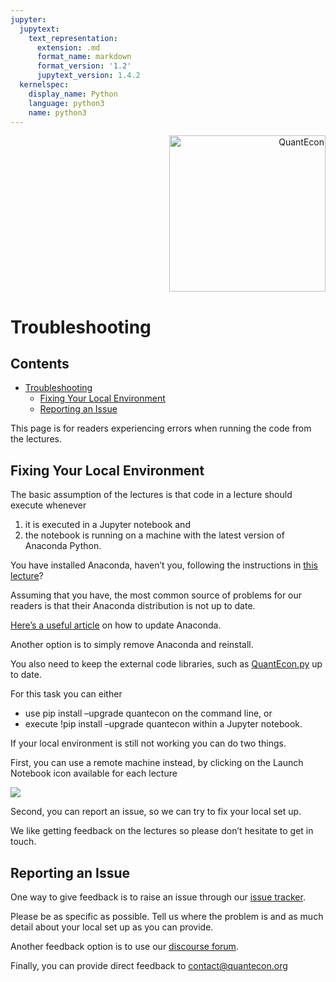 ```yaml
---
jupyter:
  jupytext:
    text_representation:
      extension: .md
      format_name: markdown
      format_version: '1.2'
      jupytext_version: 1.4.2
  kernelspec:
    display_name: Python
    language: python3
    name: python3
---
```



<a id='troubleshooting'></a>
<div id="qe-notebook-header" align="right" style="text-align:right;">
        <a href="https://quantecon.org/" title="quantecon.org">
                <img style="width:250px;display:inline;" width="250px" src="https://assets.quantecon.org/img/qe-menubar-logo.svg" alt="QuantEcon">
        </a>
</div>


# Troubleshooting


## Contents

- [Troubleshooting](#Troubleshooting)  
  - [Fixing Your Local Environment](#Fixing-Your-Local-Environment)  
  - [Reporting an Issue](#Reporting-an-Issue)  


This page is for readers experiencing errors when running the code from the lectures.

<!-- #region -->
## Fixing Your Local Environment

The basic assumption of the lectures is that code in a lecture should execute whenever

1. it is executed in a Jupyter notebook and  
1. the notebook is running on a machine with the latest version of Anaconda Python.  


You have installed Anaconda, haven’t you, following the instructions in [this lecture](https://python-programming.quantecon.org/getting_started.html)?

Assuming that you have, the most common source of problems for our readers is that their Anaconda distribution is not up to date.

[Here’s a useful article](https://www.anaconda.com/keeping-anaconda-date/)
on how to update Anaconda.

Another option is to simply remove Anaconda and reinstall.

You also need to keep the external code libraries, such as [QuantEcon.py](https://quantecon.org/quantecon-py) up to date.

For this task you can either

- use pip install –upgrade quantecon on the command line, or  
- execute !pip install –upgrade quantecon within a Jupyter notebook.  


If your local environment is still not working you can do two things.

First, you can use a remote machine instead, by clicking on the Launch Notebook icon available for each lecture

<img src="https://s3-ap-southeast-2.amazonaws.com/python-programming.quantecon.org/_static/lecture_specific/troubleshooting/launch.png" style="">

Second, you can report an issue, so we can try to fix your local set up.

We like getting feedback on the lectures so please don’t hesitate to get in
touch.
<!-- #endregion -->

## Reporting an Issue

One way to give feedback is to raise an issue through our [issue tracker](https://github.com/QuantEcon/lecture-python-programming/issues).

Please be as specific as possible.  Tell us where the problem is and as much
detail about your local set up as you can provide.

Another feedback option is to use our [discourse forum](https://discourse.quantecon.org/).

Finally, you can provide direct feedback to [contact@quantecon.org](mailto:contact@quantecon.org)
